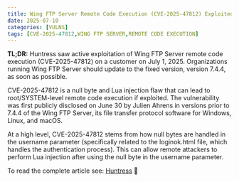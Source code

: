 ```yaml
---
title: Wing FTP Server Remote Code Execution (CVE-2025-47812) Exploited in the Wild
date: 2025-07-10
categories: [VULNS]
tags: [CVE-2025-47812,WING FTP SERVER,REMOTE CODE EXECUTION]
---
```


**TL;DR:** Huntress saw active exploitation of Wing FTP Server remote code execution (CVE-2025-47812) on a customer on July 1, 2025. Organizations running Wing FTP Server should update to the fixed version, version 7.4.4, as soon as possible.

CVE-2025-47812 is a null byte and Lua injection flaw that can lead to root/SYSTEM-level remote code execution if exploited. The vulnerability was first publicly disclosed on June 30 by Julien Ahrens in versions prior to 7.4.4 of the Wing FTP Server, its file transfer protocol software for Windows, Linux, and macOS.

At a high level, CVE-2025-47812 stems from how null bytes are handled in the username parameter (specifically related to the loginok.html file, which handles the authentication process). This can allow remote attackers to perform Lua injection after using the null byte in the username parameter.

To read the complete article see:
[Huntress](https://www.huntress.com/blog/wing-ftp-server-remote-code-execution-cve-2025-47812-exploited-in-wild) 🚀